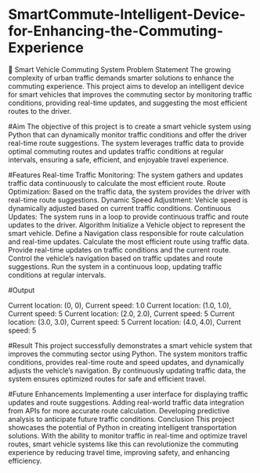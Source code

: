 # SmartCommute-Intelligent-Device-for-Enhancing-the-Commuting-Experience

🚗 Smart Vehicle Commuting System
Problem Statement
The growing complexity of urban traffic demands smarter solutions to enhance the commuting experience. This project aims to develop an intelligent device for smart vehicles that improves the commuting sector by monitoring traffic conditions, providing real-time updates, and suggesting the most efficient routes to the driver.

#Aim
The objective of this project is to create a smart vehicle system using Python that can dynamically monitor traffic conditions and offer the driver real-time route suggestions. The system leverages traffic data to provide optimal commuting routes and updates traffic conditions at regular intervals, ensuring a safe, efficient, and enjoyable travel experience.

#Features
Real-time Traffic Monitoring: The system gathers and updates traffic data continuously to calculate the most efficient route.
Route Optimization: Based on the traffic data, the system provides the driver with real-time route suggestions.
Dynamic Speed Adjustment: Vehicle speed is dynamically adjusted based on current traffic conditions.
Continuous Updates: The system runs in a loop to provide continuous traffic and route updates to the driver.
Algorithm
Initialize a Vehicle object to represent the smart vehicle.
Define a Navigation class responsible for route calculation and real-time updates.
Calculate the most efficient route using traffic data.
Provide real-time updates on traffic conditions and the current route.
Control the vehicle’s navigation based on traffic updates and route suggestions.
Run the system in a continuous loop, updating traffic conditions at regular intervals.

#Output

Current location: (0, 0), Current speed: 1.0
Current location: (1.0, 1.0), Current speed: 5
Current location: (2.0, 2.0), Current speed: 5
Current location: (3.0, 3.0), Current speed: 5
Current location: (4.0, 4.0), Current speed: 5

#Result
This project successfully demonstrates a smart vehicle system that improves the commuting sector using Python. The system monitors traffic conditions, provides real-time route and speed updates, and dynamically adjusts the vehicle’s navigation. By continuously updating traffic data, the system ensures optimized routes for safe and efficient travel.

#Future Enhancements
Implementing a user interface for displaying traffic updates and route suggestions.
Adding real-world traffic data integration from APIs for more accurate route calculation.
Developing predictive analysis to anticipate future traffic conditions.
Conclusion
This project showcases the potential of Python in creating intelligent transportation solutions. With the ability to monitor traffic in real-time and optimize travel routes, smart vehicle systems like this can revolutionize the commuting experience by reducing travel time, improving safety, and enhancing efficiency.

